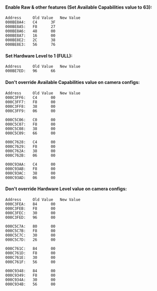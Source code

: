 #### Enable Raw & other features (Set Available Capabilities value to 63):
	Address		Old Value	New Value
	000BE8A4:	C4		3F
	000BE8A5:	F8		27
	000BE8A6:	48		00
	000BE8A7:	16		00
	000BE8E2:	2C		38
	000BE8E3:	56		76

#### Set Hardware Level to 1 (FULL):
	Address		Old Value	New Value
	000BE7ED:	96		66

#### Don't override Available Capabilities value on camera configs:
	Address		Old Value	New Value
	000C3FF6:	C4		00
	000C3FF7:	F8		00
	000C3FF8:	38		00
	000C3FF9:	06		00

	000C5C06:	C0		00
	000C5C07:	F8		00
	000C5C08:	38		00
	000C5C09:	66		00

	000C7628:	C4		00
	000C7629:	F8		00
	000C762A:	38		00
	000C762B:	06		00

	000C93AA:	C4		00
	000C93AB:	F8		00
	000C93AC:	38		00
	000C93AD:	06		00

#### Don't override Hardware Level value on camera configs:
	Address		Old Value	New Value
	000C3FEA:	84		00
	000C3FEB:	F8		00
	000C3FEC:	30		00
	000C3FED:	96		00

	000C5C7A:	80		00
	000C5C7B:	F8		00
	000C5C7C:	30		00
	000C5C7D:	26		00

	000C761C:	84		00
	000C761D:	F8		00
	000C761E:	30		00
	000C761F:	56		00

	000C9348:	84		00
	000C9349:	F8		00
	000C934A:	30		00
	000C934B:	56		00